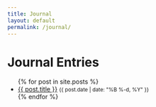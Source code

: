```yaml
---
title: Journal
layout: default
permalink: /journal/
---
```


# Journal Entries

<ul>
{% for post in site.posts %}
  <li>
    <a href="{{ post.url }}">{{ post.title }}</a>
    <small>{{ post.date | date: "%B %-d, %Y" }}</small>
  </li>
{% endfor %}
</ul>
